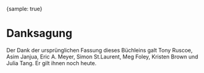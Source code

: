 {sample: true}
# Danksagung

Der Dank der ursprünglichen Fassung dieses Büchleins galt Tony Ruscoe, Asim Janjua, Eric A. Meyer, Simon St.Laurent, Meg Foley, Kristen Brown und Julia Tang. Er gilt ihnen noch heute.
